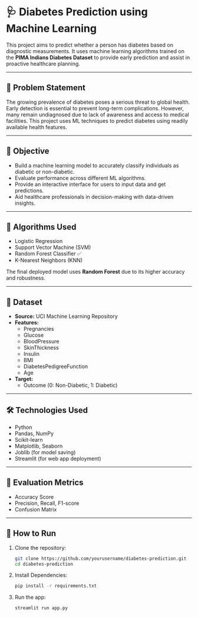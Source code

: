 # 🩺 Diabetes Prediction using Machine Learning

This project aims to predict whether a person has diabetes based on diagnostic measurements. It uses machine learning algorithms trained on the **PIMA Indians Diabetes Dataset** to provide early prediction and assist in proactive healthcare planning.

---

## 📌 Problem Statement

The growing prevalence of diabetes poses a serious threat to global health. Early detection is essential to prevent long-term complications. However, many remain undiagnosed due to lack of awareness and access to medical facilities. This project uses ML techniques to predict diabetes using readily available health features.

---

## 🎯 Objective

- Build a machine learning model to accurately classify individuals as diabetic or non-diabetic.
- Evaluate performance across different ML algorithms.
- Provide an interactive interface for users to input data and get predictions.
- Aid healthcare professionals in decision-making with data-driven insights.

---

## 🧠 Algorithms Used

- Logistic Regression
- Support Vector Machine (SVM)
- Random Forest Classifier ✅
- K-Nearest Neighbors (KNN)

The final deployed model uses **Random Forest** due to its higher accuracy and robustness.

---

## 📂 Dataset

- **Source:** UCI Machine Learning Repository
- **Features:**
  - Pregnancies
  - Glucose
  - BloodPressure
  - SkinThickness
  - Insulin
  - BMI
  - DiabetesPedigreeFunction
  - Age
- **Target:**
  - Outcome (0: Non-Diabetic, 1: Diabetic)

---

## 🛠️ Technologies Used

- Python
- Pandas, NumPy
- Scikit-learn
- Matplotlib, Seaborn
- Joblib (for model saving)
- Streamlit (for web app deployment)

---

## 🧪 Evaluation Metrics

- Accuracy Score
- Precision, Recall, F1-score
- Confusion Matrix

---

## 🚀 How to Run

1. Clone the repository:
   ```bash
   git clone https://github.com/yourusername/diabetes-prediction.git
   cd diabetes-prediction

2. Install Dependencies:
   ```bash
   pip install -r requirements.txt

4. Run the app:
   ```bash
   streamlit run app.py


